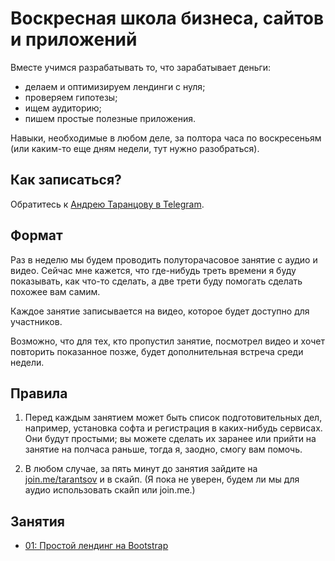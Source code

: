 # Воскресная школа бизнеса, сайтов и приложений

Вместе учимся разрабатывать то, что зарабатывает деньги:

* делаем и оптимизируем лендинги с нуля;
* проверяем гипотезы;
* ищем аудиторию;
* пишем простые полезные приложения.

Навыки, необходимые в любом деле, за полтора часа по воскресеньям (или каким-то еще дням недели, тут нужно разобраться).


## Как записаться?

Обратитесь к [Андрею Таранцову в Telegram](https://telegram.me/andreyvit).


## Формат

Раз в неделю мы будем проводить полуторачасовое занятие с аудио и видео. Сейчас мне кажется, что где-нибудь треть времени я буду показывать, как что-то сделать, а две трети буду помогать сделать похожее вам самим.

Каждое занятие записывается на видео, которое будет доступно для участников.

Возможно, что для тех, кто пропустил занятие, посмотрел видео и хочет повторить показанное позже, будет дополнительная встреча среди недели.


## Правила

1. Перед каждым занятием может быть список подготовительных дел, например, установка софта и регистрация в каких-нибудь сервисах. Они будут простыми; вы можете сделать их заранее или прийти на занятие на полчаса раньше, тогда я, заодно, смогу вам помочь.

2. В любом случае, за пять минут до занятия зайдите на [join.me/tarantsov](https://join.me/tarantsov) и в скайп. (Я пока не уверен, будем ли мы для аудио использовать скайп или join.me.)


## Занятия

* [01: Простой лендинг на Bootstrap](Week-01.md)
